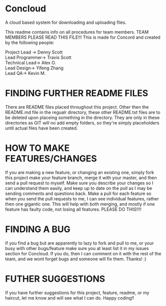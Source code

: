 Concloud
========

A cloud based system for downloading and uploading files.

This readme contains info on all procedures for team members.  TEAM MEMBERS PLEASE READ THIS FILE!!!
This is made for Concord and created by the following people:

Project Lead -> Denny Scott									
Lead Programmer-> Travis Scott								
Technical Lead-> Alex O.								
Lead Design-> Yifeng Zhang								
Lead QA-> Kevin M.

FINDING FURTHER README FILES
================================							

There are README files placed throughout this project.  Other then the README.md file in the regualr directory, these other README.txt files are to be deleted upon placeing something in the directory.  They are only in these directories as GIT will no add empty folders, so they're simply placeholders until actual files have been created.

HOW TO MAKE FEATURES/CHANGES
==================================

If you are making a new feature, or changing an existing one, simply fork this project make your feature branch, merge it with your master, and then send a pull request to myself.  Make sure you describe your changes so I can understand them easily, and keep up to date on the pull as I may be sending comments and questions back.  Make a pull for each feature so when you send the pull requests to me, I can see individual features, rather then one gigantic one. This will help with both merging, and mostly if one feature has faulty code, not losing all features.  PLEASE DO THIS!!!!

FINDING A BUG
====================================

If you find a bug but are apparently to lazy to fork and pull to me, or your busy with other bugs/feature make sure you at least list it in my issues section for Concloud.  If you do, then I can comment on it with the rest of the team, and we wont forget bugs and someone will fix them.  Thanks! :)

FUTHER SUGGESTIONS
======================================

If you have further suggestions for this project, feature, readme, or my haircut, let me know and will see what I can do.  Happy coding!!